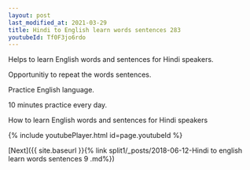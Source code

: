 ```yaml
---
layout: post
last_modified_at: 2021-03-29
title: Hindi to English learn words sentences 283 
youtubeId: Tf0F3jo6rdo
---
```

 
 
Helps to learn English words and sentences for Hindi speakers.

Opportunitiy to repeat the words sentences. 

Practice English language. 
 
10 minutes practice every day. 
 
How to learn English words and sentences for Hindi speakers 
 
{% include youtubePlayer.html id=page.youtubeId %}
 
 
[Next]({{ site.baseurl }}{% link  split1/_posts/2018-06-12-Hindi to english learn words sentences 9 .md%})
 
